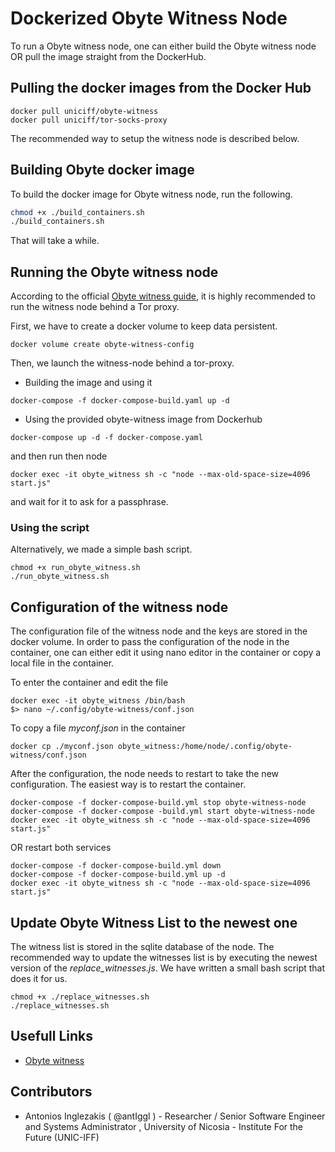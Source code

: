 # Dockerized Obyte Witness Node

To run a Obyte witness node, one can either build the Obyte witness node OR pull the image straight from the DockerHub.
## Pulling the docker images from the Docker Hub
```
docker pull uniciff/obyte-witness
docker pull uniciff/tor-socks-proxy
```
The recommended way to setup the witness node is described below.

## Building Obyte docker image
To build the docker image for Obyte witness node, run the following.

```bash
chmod +x ./build_containers.sh
./build_containers.sh
```
That will take a while.

## Running the Obyte witness node
According to the official [Obyte witness guide](https://github.com/byteball/obyte-witness), it is highly recommended to run the witness node behind a Tor proxy.

First, we have to create a docker volume to keep data persistent.

```
docker volume create obyte-witness-config
```
Then, we launch the witness-node behind a tor-proxy.
* Building the image and using it
```
docker-compose -f docker-compose-build.yaml up -d
```

* Using the provided obyte-witness image from Dockerhub
```
docker-compose up -d -f docker-compose.yaml
```

and then run then node

```
docker exec -it obyte_witness sh -c "node --max-old-space-size=4096 start.js"
```
and wait for it to ask for a passphrase. 

### Using the script
Alternatively, we made a simple bash script.
```
chmod +x run_obyte_witness.sh
./run_obyte_witness.sh
```

## Configuration of the witness node
The configuration file of the witness node and the keys are stored in the docker volume. In order to pass the configuration of the node in the container, one can either edit it using nano editor in the container or copy a local file in the container.

To enter the container and edit the file
```
docker exec -it obyte_witness /bin/bash
$> nano ~/.config/obyte-witness/conf.json
```
To copy a file *myconf.json* in the container
```
docker cp ./myconf.json obyte_witness:/home/node/.config/obyte-witness/conf.json
```
After the configuration, the node needs to restart to take the new configuration. The easiest way is to restart the container.

```
docker-compose -f docker-compose-build.yml stop obyte-witness-node
docker-compose -f docker-compose -build.yml start obyte-witness-node
docker exec -it obyte_witness sh -c "node --max-old-space-size=4096 start.js"
```
OR restart both services

```
docker-compose -f docker-compose-build.yml down
docker-compose -f docker-compose-build.yml up -d
docker exec -it obyte_witness sh -c "node --max-old-space-size=4096 start.js"
```

## Update Obyte Witness List to the newest one
The witness list is stored in the sqlite database of the node. The recommended way to update the witnesses list is by executing the newest version of the *replace_witnesses.js*.
We have written a small bash script that does it for us. 

```
chmod +x ./replace_witnesses.sh
./replace_witnesses.sh
```


## Usefull Links
* [Obyte witness](https://github.com/byteball/obyte-witness)

## Contributors
* Antonios Inglezakis ( @antIggl ) - Researcher / Senior Software Engineer and Systems Administrator , University of Nicosia - Institute For the Future (UNIC-IFF)


